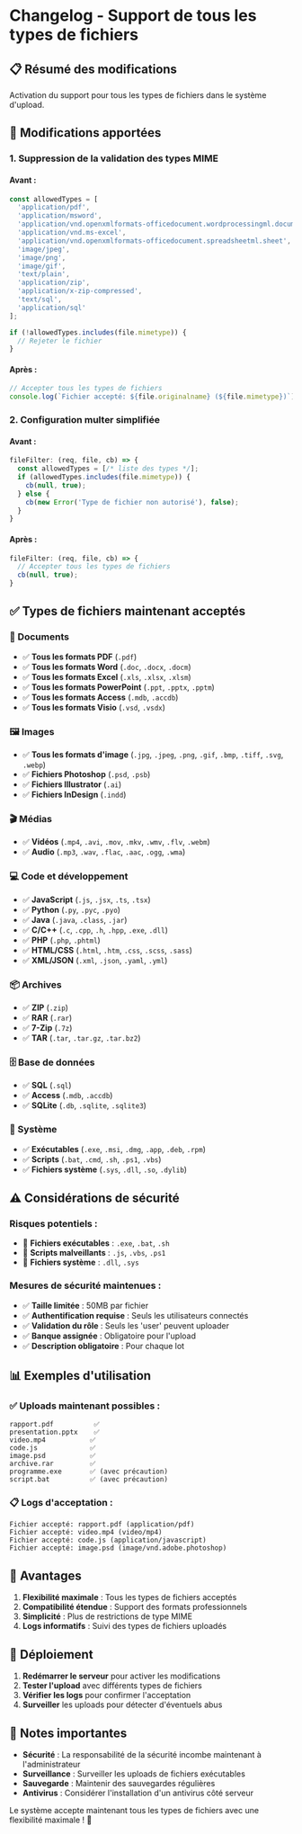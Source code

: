 # Changelog - Support de tous les types de fichiers

## 📋 Résumé des modifications

Activation du support pour tous les types de fichiers dans le système d'upload.

## 🔧 Modifications apportées

### **1. Suppression de la validation des types MIME**

#### **Avant :**
```javascript
const allowedTypes = [
  'application/pdf',
  'application/msword',
  'application/vnd.openxmlformats-officedocument.wordprocessingml.document',
  'application/vnd.ms-excel',
  'application/vnd.openxmlformats-officedocument.spreadsheetml.sheet',
  'image/jpeg',
  'image/png',
  'image/gif',
  'text/plain',
  'application/zip',
  'application/x-zip-compressed',
  'text/sql',
  'application/sql'
];

if (!allowedTypes.includes(file.mimetype)) {
  // Rejeter le fichier
}
```

#### **Après :**
```javascript
// Accepter tous les types de fichiers
console.log(`Fichier accepté: ${file.originalname} (${file.mimetype})`);
```

### **2. Configuration multer simplifiée**

#### **Avant :**
```javascript
fileFilter: (req, file, cb) => {
  const allowedTypes = [/* liste des types */];
  if (allowedTypes.includes(file.mimetype)) {
    cb(null, true);
  } else {
    cb(new Error('Type de fichier non autorisé'), false);
  }
}
```

#### **Après :**
```javascript
fileFilter: (req, file, cb) => {
  // Accepter tous les types de fichiers
  cb(null, true);
}
```

## ✅ Types de fichiers maintenant acceptés

### **📄 Documents**
- ✅ **Tous les formats PDF** (`.pdf`)
- ✅ **Tous les formats Word** (`.doc`, `.docx`, `.docm`)
- ✅ **Tous les formats Excel** (`.xls`, `.xlsx`, `.xlsm`)
- ✅ **Tous les formats PowerPoint** (`.ppt`, `.pptx`, `.pptm`)
- ✅ **Tous les formats Access** (`.mdb`, `.accdb`)
- ✅ **Tous les formats Visio** (`.vsd`, `.vsdx`)

### **🖼️ Images**
- ✅ **Tous les formats d'image** (`.jpg`, `.jpeg`, `.png`, `.gif`, `.bmp`, `.tiff`, `.svg`, `.webp`)
- ✅ **Fichiers Photoshop** (`.psd`, `.psb`)
- ✅ **Fichiers Illustrator** (`.ai`)
- ✅ **Fichiers InDesign** (`.indd`)

### **🎬 Médias**
- ✅ **Vidéos** (`.mp4`, `.avi`, `.mov`, `.mkv`, `.wmv`, `.flv`, `.webm`)
- ✅ **Audio** (`.mp3`, `.wav`, `.flac`, `.aac`, `.ogg`, `.wma`)

### **💻 Code et développement**
- ✅ **JavaScript** (`.js`, `.jsx`, `.ts`, `.tsx`)
- ✅ **Python** (`.py`, `.pyc`, `.pyo`)
- ✅ **Java** (`.java`, `.class`, `.jar`)
- ✅ **C/C++** (`.c`, `.cpp`, `.h`, `.hpp`, `.exe`, `.dll`)
- ✅ **PHP** (`.php`, `.phtml`)
- ✅ **HTML/CSS** (`.html`, `.htm`, `.css`, `.scss`, `.sass`)
- ✅ **XML/JSON** (`.xml`, `.json`, `.yaml`, `.yml`)

### **📦 Archives**
- ✅ **ZIP** (`.zip`)
- ✅ **RAR** (`.rar`)
- ✅ **7-Zip** (`.7z`)
- ✅ **TAR** (`.tar`, `.tar.gz`, `.tar.bz2`)

### **🗄️ Base de données**
- ✅ **SQL** (`.sql`)
- ✅ **Access** (`.mdb`, `.accdb`)
- ✅ **SQLite** (`.db`, `.sqlite`, `.sqlite3`)

### **🔧 Système**
- ✅ **Exécutables** (`.exe`, `.msi`, `.dmg`, `.app`, `.deb`, `.rpm`)
- ✅ **Scripts** (`.bat`, `.cmd`, `.sh`, `.ps1`, `.vbs`)
- ✅ **Fichiers système** (`.sys`, `.dll`, `.so`, `.dylib`)

## ⚠️ Considérations de sécurité

### **Risques potentiels :**
- 🚨 **Fichiers exécutables** : `.exe`, `.bat`, `.sh`
- 🚨 **Scripts malveillants** : `.js`, `.vbs`, `.ps1`
- 🚨 **Fichiers système** : `.dll`, `.sys`

### **Mesures de sécurité maintenues :**
- ✅ **Taille limitée** : 50MB par fichier
- ✅ **Authentification requise** : Seuls les utilisateurs connectés
- ✅ **Validation du rôle** : Seuls les 'user' peuvent uploader
- ✅ **Banque assignée** : Obligatoire pour l'upload
- ✅ **Description obligatoire** : Pour chaque lot

## 📊 Exemples d'utilisation

### **✅ Uploads maintenant possibles :**
```
rapport.pdf          ✅
presentation.pptx    ✅
video.mp4           ✅
code.js             ✅
image.psd           ✅
archive.rar         ✅
programme.exe       ✅ (avec précaution)
script.bat          ✅ (avec précaution)
```

### **📋 Logs d'acceptation :**
```
Fichier accepté: rapport.pdf (application/pdf)
Fichier accepté: video.mp4 (video/mp4)
Fichier accepté: code.js (application/javascript)
Fichier accepté: image.psd (image/vnd.adobe.photoshop)
```

## 🎯 Avantages

1. **Flexibilité maximale** : Tous les types de fichiers acceptés
2. **Compatibilité étendue** : Support des formats professionnels
3. **Simplicité** : Plus de restrictions de type MIME
4. **Logs informatifs** : Suivi des types de fichiers uploadés

## 🔄 Déploiement

1. **Redémarrer le serveur** pour activer les modifications
2. **Tester l'upload** avec différents types de fichiers
3. **Vérifier les logs** pour confirmer l'acceptation
4. **Surveiller** les uploads pour détecter d'éventuels abus

## 📝 Notes importantes

- **Sécurité** : La responsabilité de la sécurité incombe maintenant à l'administrateur
- **Surveillance** : Surveiller les uploads de fichiers exécutables
- **Sauvegarde** : Maintenir des sauvegardes régulières
- **Antivirus** : Considérer l'installation d'un antivirus côté serveur

Le système accepte maintenant tous les types de fichiers avec une flexibilité maximale ! 🚀
